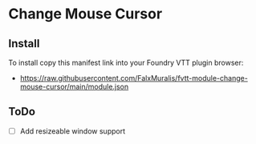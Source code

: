 # Change Mouse Cursor
## Install
To install copy this manifest link into your Foundry VTT plugin browser:

* https://raw.githubusercontent.com/FalxMuralis/fvtt-module-change-mouse-cursor/main/module.json
## ToDo
- [ ] Add resizeable window support
